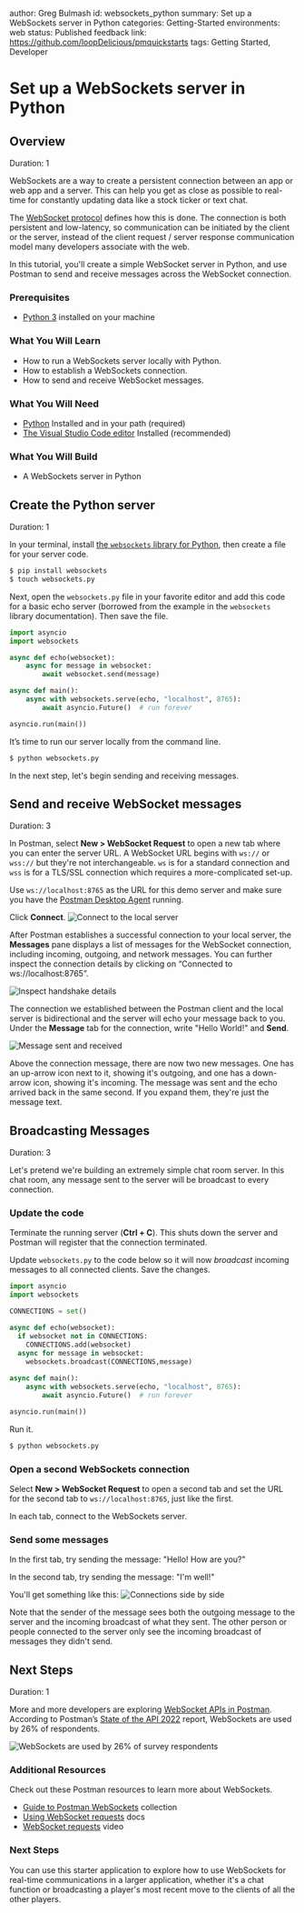 author: Greg Bulmash
id: websockets_python
summary: Set up a WebSockets server in Python
categories: Getting-Started
environments: web
status: Published
feedback link: https://github.com/loopDelicious/pmquickstarts
tags: Getting Started, Developer

# Set up a WebSockets server in Python

<!-- ------------------------ -->

## Overview

Duration: 1

WebSockets are a way to create a persistent connection between an app or web app and a server. This can help you get as close as possible to real-time for constantly updating data like a stock ticker or text chat.

The [WebSocket protocol](https://www.rfc-editor.org/rfc/rfc6455) defines how this is done. The connection is both persistent and low-latency, so communication can be initiated by the client or the server, instead of the client request / server response communication model many developers associate with the web.

In this tutorial, you'll create a simple WebSocket server in Python, and use Postman to send and receive messages across the WebSocket connection.


### Prerequisites

- [Python 3](https://www.python.org/downloads/) installed on your machine

### What You Will Learn

- How to run a WebSockets server locally with Python.
- How to establish a WebSockets connection.
- How to send and receive WebSocket messages.

### What You Will Need

- [Python](https://www.python.org/downloads/) Installed and in your path (required)
- [The Visual Studio Code editor](https://code.visualstudio.com/download) Installed (recommended)

### What You Will Build

- A WebSockets server in Python

<!-- ------------------------ -->

## Create the Python server

Duration: 1

In your terminal, install [the `websockets` library for Python](https://websockets.readthedocs.io/en/stable/), then create a file for your server code.

```bash
$ pip install websockets
$ touch websockets.py
```

Next, open the `websockets.py` file in your favorite editor and add this code for a basic echo server (borrowed from the example in the `websockets` library documentation). Then save the file.

```python
import asyncio
import websockets

async def echo(websocket):
    async for message in websocket:
        await websocket.send(message)

async def main():
    async with websockets.serve(echo, "localhost", 8765):
        await asyncio.Future()  # run forever

asyncio.run(main())
```

It’s time to run our server locally from the command line.

```bash
$ python websockets.py
```

In the next step, let's begin sending and receiving messages.

<!-- ------------------------ -->

## Send and receive WebSocket messages

Duration: 3

In Postman, select **New > WebSocket Request** to open a new tab where you can enter the server URL. A WebSocket URL begins with `ws://` or `wss://` but they're not interchangeable. `ws` is for a standard connection and `wss` is for a TLS/SSL connection which requires a more-complicated set-up. 

Use `ws://localhost:8765` as the URL for this demo server and make sure you have the [Postman Desktop Agent](https://learning.postman.com/docs/getting-started/installation-and-updates/#installing-the-postman-desktop-agent) running.

Click **Connect**.
![Connect to the local server](./assets/WebsocketSetup.png)

After Postman establishes a successful connection to your local server, the **Messages** pane displays a list of messages for the WebSocket connection, including incoming, outgoing, and network messages. You can further inspect the connection details by clicking on “Connected to ws://localhost:8765”.

![Inspect handshake details](./assets/expand.png)

The connection we established between the Postman client and the local server is bidirectional and the server will echo your message back to you. Under the **Message** tab for the connection, write "Hello World!" and **Send**.

![Message sent and received](./assets/MessageEcho.png)

Above the connection message, there are now two new messages. One has an up-arrow icon next to it, showing it's outgoing, and one has a down-arrow icon, showing it's incoming. The message was sent and the echo arrived back in the same second. If you expand them, they're just the message text. 


<!-- ------------------------ -->

## Broadcasting Messages

Duration: 3

Let's pretend we're building an extremely simple chat room server. In this chat room, any message sent to the server will be broadcast to every connection.

### Update the code

Terminate the running server (**Ctrl + C**). This shuts down the server and Postman will register that the connection terminated. 

Update `websockets.py` to the code below so it will now *broadcast* incoming messages to all connected clients. Save the changes.

```python
import asyncio
import websockets

CONNECTIONS = set()

async def echo(websocket):
  if websocket not in CONNECTIONS:
    CONNECTIONS.add(websocket)
  async for message in websocket:
    websockets.broadcast(CONNECTIONS,message)
 
async def main():
    async with websockets.serve(echo, "localhost", 8765):
        await asyncio.Future()  # run forever

asyncio.run(main())
```

Run it.

```bash
$ python websockets.py
```

### Open a second WebSockets connection

Select **New > WebSocket Request** to open a second tab and set the URL for the second tab to `ws://localhost:8765`, just like the first.

In each tab, connect to the WebSockets server.

### Send some messages

In the first tab, try sending the message: "Hello! How are you?"

In the second tab, try sending the message: "I'm well!"

You'll get something like this:
![Connections side by side](./assets/Broadcast.png)

Note that the sender of the message sees both the outgoing message to the server and the incoming broadcast of what they sent. The other person or people connected to the server only see the incoming broadcast of messages they didn't send. 

<!-- ------------------------ -->

## Next Steps

Duration: 1

More and more developers are exploring [WebSocket APIs in Postman](https://learning.postman.com/docs/sending-requests/websocket/websocket/). According to Postman’s [State of the API 2022](https://www.postman.com/state-of-api/api-technologies/#api-technologies) report, WebSockets are used by 26% of respondents.

![WebSockets are used by 26% of survey respondents](./assets/graph.png)

### Additional Resources

Check out these Postman resources to learn more about WebSockets.

- [Guide to Postman WebSockets](https://www.postman.com/postman/workspace/websockets/documentation/14057978-712d684f-c252-4bd9-a7a6-6a893e41adea) collection
- [Using WebSocket requests](https://learning.postman.com/docs/sending-requests/websocket/websocket/) docs
- [WebSocket requests](https://youtu.be/H-7EZVj9D-k) video

### Next Steps

You can use this starter application to explore how to use WebSockets for real-time communications in a larger application, whether it's a chat function or broadcasting a player's most recent move to the clients of all the other players.
